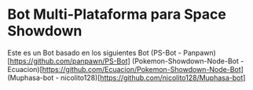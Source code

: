 Bot Multi-Plataforma para Space Showdown
====================

Este es un Bot basado en los siguientes Bot
(PS-Bot - Panpawn)[https://github.com/panpawn/PS-Bot]
(Pokemon-Showdown-Node-Bot - Ecuacion)[https://github.com/Ecuacion/Pokemon-Showdown-Node-Bot]
(Muphasa-bot - nicolito128)[https://github.com/nicolito128/Muphasa-bot]

